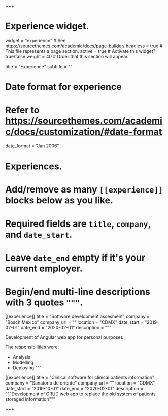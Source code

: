 +++
# Experience widget.
widget = "experience"  # See https://sourcethemes.com/academic/docs/page-builder/
headless = true  # This file represents a page section.
active = true  # Activate this widget? true/false
weight = 40  # Order that this section will appear.

title = "Experience"
subtitle = ""

# Date format for experience
#   Refer to https://sourcethemes.com/academic/docs/customization/#date-format
date_format = "Jan 2006"

# Experiences.
#   Add/remove as many `[[experience]]` blocks below as you like.
#   Required fields are `title`, `company`, and `date_start`.
#   Leave `date_end` empty if it's your current employer.
#   Begin/end multi-line descriptions with 3 quotes `"""`.
[[experience]]
  title = "Software development assesment"
  company = "Bosch México"
  company_url = ""
  location = "CDMX"
  date_start = "2019-02-01"
  date_end = "2020-02-01"
  description = """

  Development of Angular web app for personal purposes

  The responsibilities were:
  
  * Analysis
  * Modelling
  * Deploying
  """

[[experience]]
  title = "Clinical software for clinical patients information"
  company = "Sanatorio de oriente"
  company_url = ""
  location = "CDMX"
  date_start = "2019-10-01"
  date_end = "2020-02-01"
  description = """Development of CRUD web app to replace the old system of patients storaged information"""

+++

